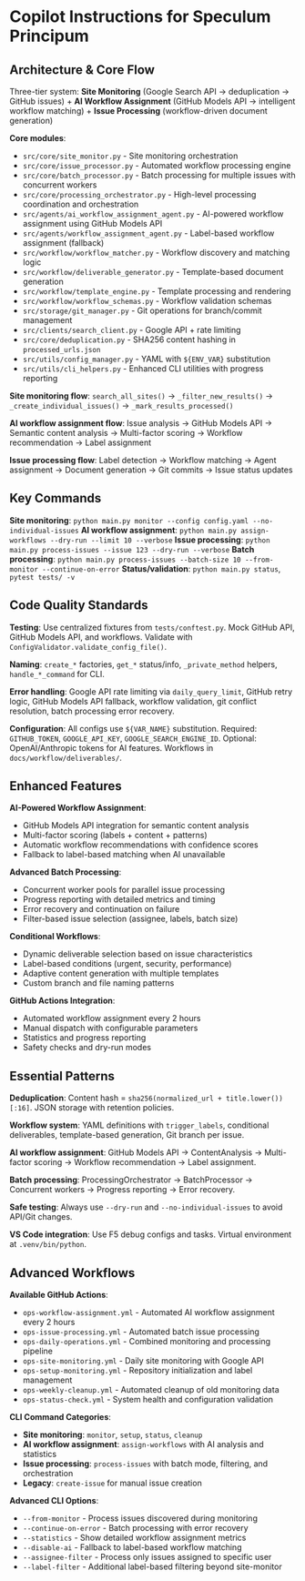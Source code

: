 # Copilot Instructions for Speculum Principum

## Architecture & Core Flow
Three-tier system: **Site Monitoring** (Google Search API → deduplication → GitHub issues) + **AI Workflow Assignment** (GitHub Models API → intelligent workflow matching) + **Issue Processing** (workflow-driven document generation)

**Core modules**:
- `src/core/site_monitor.py` - Site monitoring orchestration
- `src/core/issue_processor.py` - Automated workflow processing engine
- `src/core/batch_processor.py` - Batch processing for multiple issues with concurrent workers
- `src/core/processing_orchestrator.py` - High-level processing coordination and orchestration
- `src/agents/ai_workflow_assignment_agent.py` - AI-powered workflow assignment using GitHub Models API
- `src/agents/workflow_assignment_agent.py` - Label-based workflow assignment (fallback)
- `src/workflow/workflow_matcher.py` - Workflow discovery and matching logic
- `src/workflow/deliverable_generator.py` - Template-based document generation
- `src/workflow/template_engine.py` - Template processing and rendering
- `src/workflow/workflow_schemas.py` - Workflow validation schemas
- `src/storage/git_manager.py` - Git operations for branch/commit management
- `src/clients/search_client.py` - Google API + rate limiting
- `src/core/deduplication.py` - SHA256 content hashing in `processed_urls.json`
- `src/utils/config_manager.py` - YAML with `${ENV_VAR}` substitution
- `src/utils/cli_helpers.py` - Enhanced CLI utilities with progress reporting

**Site monitoring flow**: `search_all_sites()` → `_filter_new_results()` → `_create_individual_issues()` → `_mark_results_processed()`

**AI workflow assignment flow**: Issue analysis → GitHub Models API → Semantic content analysis → Multi-factor scoring → Workflow recommendation → Label assignment

**Issue processing flow**: Label detection → Workflow matching → Agent assignment → Document generation → Git commits → Issue status updates

## Key Commands

**Site monitoring**: `python main.py monitor --config config.yaml --no-individual-issues`
**AI workflow assignment**: `python main.py assign-workflows --dry-run --limit 10 --verbose`
**Issue processing**: `python main.py process-issues --issue 123 --dry-run --verbose`
**Batch processing**: `python main.py process-issues --batch-size 10 --from-monitor --continue-on-error`
**Status/validation**: `python main.py status`, `pytest tests/ -v`

## Code Quality Standards

**Testing**: Use centralized fixtures from `tests/conftest.py`. Mock GitHub API, GitHub Models API, and workflows. Validate with `ConfigValidator.validate_config_file()`.

**Naming**: `create_*` factories, `get_*` status/info, `_private_method` helpers, `handle_*_command` for CLI.

**Error handling**: Google API rate limiting via `daily_query_limit`, GitHub retry logic, GitHub Models API fallback, workflow validation, git conflict resolution, batch processing error recovery.

**Configuration**: All configs use `${VAR_NAME}` substitution. Required: `GITHUB_TOKEN`, `GOOGLE_API_KEY`, `GOOGLE_SEARCH_ENGINE_ID`. Optional: OpenAI/Anthropic tokens for AI features. Workflows in `docs/workflow/deliverables/`.

## Enhanced Features

**AI-Powered Workflow Assignment**: 
- GitHub Models API integration for semantic content analysis
- Multi-factor scoring (labels + content + patterns)
- Automatic workflow recommendations with confidence scores
- Fallback to label-based matching when AI unavailable

**Advanced Batch Processing**:
- Concurrent worker pools for parallel issue processing
- Progress reporting with detailed metrics and timing
- Error recovery and continuation on failure
- Filter-based issue selection (assignee, labels, batch size)

**Conditional Workflows**:
- Dynamic deliverable selection based on issue characteristics
- Label-based conditions (urgent, security, performance)
- Adaptive content generation with multiple templates
- Custom branch and file naming patterns

**GitHub Actions Integration**:
- Automated workflow assignment every 2 hours
- Manual dispatch with configurable parameters
- Statistics and progress reporting
- Safety checks and dry-run modes

## Essential Patterns

**Deduplication**: Content hash = `sha256(normalized_url + title.lower())[:16]`. JSON storage with retention policies.

**Workflow system**: YAML definitions with `trigger_labels`, conditional deliverables, template-based generation, Git branch per issue.

**AI workflow assignment**: GitHub Models API → ContentAnalysis → Multi-factor scoring → Workflow recommendation → Label assignment.

**Batch processing**: ProcessingOrchestrator → BatchProcessor → Concurrent workers → Progress reporting → Error recovery.

**Safe testing**: Always use `--dry-run` and `--no-individual-issues` to avoid API/Git changes.

**VS Code integration**: Use F5 debug configs and tasks. Virtual environment at `.venv/bin/python`.

## Advanced Workflows

**Available GitHub Actions**:
- `ops-workflow-assignment.yml` - Automated AI workflow assignment every 2 hours
- `ops-issue-processing.yml` - Automated batch issue processing 
- `ops-daily-operations.yml` - Combined monitoring and processing pipeline
- `ops-site-monitoring.yml` - Daily site monitoring with Google API
- `ops-setup-monitoring.yml` - Repository initialization and label management
- `ops-weekly-cleanup.yml` - Automated cleanup of old monitoring data
- `ops-status-check.yml` - System health and configuration validation

**CLI Command Categories**:
- **Site monitoring**: `monitor`, `setup`, `status`, `cleanup`
- **AI workflow assignment**: `assign-workflows` with AI analysis and statistics
- **Issue processing**: `process-issues` with batch mode, filtering, and orchestration
- **Legacy**: `create-issue` for manual issue creation

**Advanced CLI Options**:
- `--from-monitor` - Process issues discovered during monitoring
- `--continue-on-error` - Batch processing with error recovery
- `--statistics` - Show detailed workflow assignment metrics
- `--disable-ai` - Fallback to label-based workflow matching
- `--assignee-filter` - Process only issues assigned to specific user
- `--label-filter` - Additional label-based filtering beyond site-monitor
